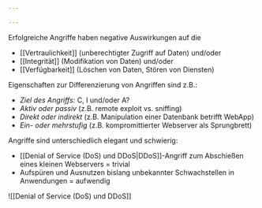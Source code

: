 ```yaml
---

---
```


Erfolgreiche Angriffe haben negative Auswirkungen auf die 
- [[Vertraulichkeit]] (unberechtigter Zugriff auf Daten) und/oder 
- [[Integrität]] (Modifikation von Daten) und/oder 
- [[Verfügbarkeit]] (Löschen von Daten, Stören von Diensten) 

Eigenschaften zur Differenzierung von Angriffen sind z.B.: 
- *Ziel des Angriffs:* C, I und/oder A? 
- *Aktiv oder passiv* (z.B. remote exploit vs. sniffing) 
- *Direkt oder indirekt* (z.B. Manipulation einer Datenbank betrifft WebApp) 
- *Ein- oder mehrstufig* (z.B. kompromittierter Webserver als Sprungbrett) 

Angriffe sind unterschiedlich elegant und schwierig: 
- [[Denial of Service (DoS) und DDoS|DDoS]]-Angriff zum Abschießen eines kleinen Webservers = trivial 
- Aufspüren und Ausnutzen bislang unbekannter Schwachstellen in Anwendungen = aufwendig

![[Denial of Service (DoS) und DDoS]]


